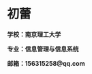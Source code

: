 <table boader="0">
  <tr>
      <h1>初蕾</h1>
      <p><b>学校：南京理工大学</b></p>
      <p><b>专业：信息管理与信息系统</b></p>
      <p><b>邮箱：156315258@qq.com</b></p>
  </tr>
  </table>



